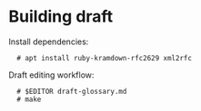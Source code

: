 # Building draft

Install dependencies:

      # apt install ruby-kramdown-rfc2629 xml2rfc

Draft editing workflow:

      # $EDITOR draft-glossary.md
      # make
